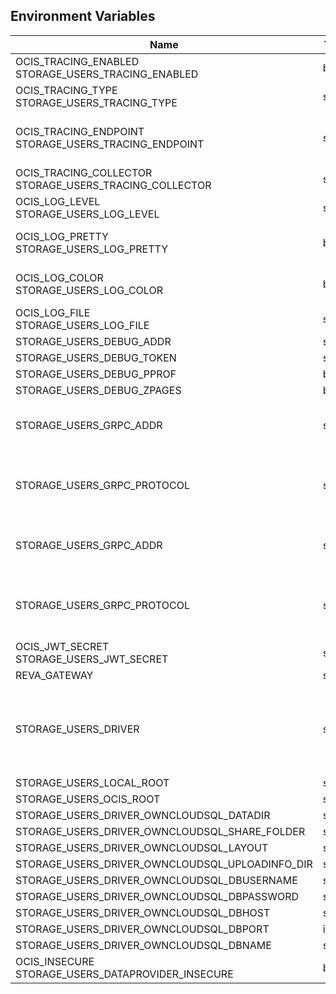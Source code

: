 ## Environment Variables

| Name | Type | Default Value | Description |
|------|------|---------------|-------------|
| OCIS_TRACING_ENABLED<br/>STORAGE_USERS_TRACING_ENABLED | bool | false | Activates tracing.|
| OCIS_TRACING_TYPE<br/>STORAGE_USERS_TRACING_TYPE | string |  | |
| OCIS_TRACING_ENDPOINT<br/>STORAGE_USERS_TRACING_ENDPOINT | string |  | The endpoint to the tracing collector.|
| OCIS_TRACING_COLLECTOR<br/>STORAGE_USERS_TRACING_COLLECTOR | string |  | |
| OCIS_LOG_LEVEL<br/>STORAGE_USERS_LOG_LEVEL | string |  | The log level.|
| OCIS_LOG_PRETTY<br/>STORAGE_USERS_LOG_PRETTY | bool | false | Activates pretty log output.|
| OCIS_LOG_COLOR<br/>STORAGE_USERS_LOG_COLOR | bool | false | Activates colorized log output.|
| OCIS_LOG_FILE<br/>STORAGE_USERS_LOG_FILE | string |  | The target log file.|
| STORAGE_USERS_DEBUG_ADDR | string | 127.0.0.1:9159 | |
| STORAGE_USERS_DEBUG_TOKEN | string |  | |
| STORAGE_USERS_DEBUG_PPROF | bool | false | |
| STORAGE_USERS_DEBUG_ZPAGES | bool | false | |
| STORAGE_USERS_GRPC_ADDR | string | 127.0.0.1:9157 | The address of the grpc service.|
| STORAGE_USERS_GRPC_PROTOCOL | string | tcp | The transport protocol of the grpc service.|
| STORAGE_USERS_GRPC_ADDR | string | 127.0.0.1:9158 | The address of the grpc service.|
| STORAGE_USERS_GRPC_PROTOCOL | string | tcp | The transport protocol of the grpc service.|
| OCIS_JWT_SECRET<br/>STORAGE_USERS_JWT_SECRET | string |  | |
| REVA_GATEWAY | string | 127.0.0.1:9142 | |
| STORAGE_USERS_DRIVER | string | ocis | The storage driver which should be used by the service|
| STORAGE_USERS_LOCAL_ROOT | string | ~/.ocis/storage/local/users | |
| STORAGE_USERS_OCIS_ROOT | string | ~/.ocis/storage/users | |
| STORAGE_USERS_DRIVER_OWNCLOUDSQL_DATADIR | string | ~/.ocis/storage/owncloud | |
| STORAGE_USERS_DRIVER_OWNCLOUDSQL_SHARE_FOLDER | string | /Shares | |
| STORAGE_USERS_DRIVER_OWNCLOUDSQL_LAYOUT | string | {{.Username}} | |
| STORAGE_USERS_DRIVER_OWNCLOUDSQL_UPLOADINFO_DIR | string | ~/.ocis/storage/uploadinfo | |
| STORAGE_USERS_DRIVER_OWNCLOUDSQL_DBUSERNAME | string | owncloud | |
| STORAGE_USERS_DRIVER_OWNCLOUDSQL_DBPASSWORD | string | owncloud | |
| STORAGE_USERS_DRIVER_OWNCLOUDSQL_DBHOST | string |  | |
| STORAGE_USERS_DRIVER_OWNCLOUDSQL_DBPORT | int | 3306 | |
| STORAGE_USERS_DRIVER_OWNCLOUDSQL_DBNAME | string | owncloud | |
| OCIS_INSECURE<br/>STORAGE_USERS_DATAPROVIDER_INSECURE | bool | false | |